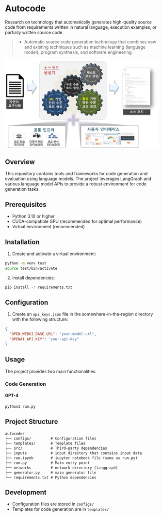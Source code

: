 # Autocode

Research on technology that automatically generates high-quality source code from requirements written in natural language, execution examples, or partially written source code.

>-  Automatic source code generation technology that combines new and existing techniques such as machine learning (language model), program synthesis, and software engineering.

![image](./overview_autocode.png)

## Overview

This repository contains tools and frameworks for code generation and evaluation using language models. The project leverages LangGraph and various language model APIs to provide a robust environment for code generation tasks.

## Prerequisites

- Python 3.10 or higher
- CUDA-compatible GPU (recommended for optimal performance)
- Virtual environment (recommended)

## Installation

1. Create and activate a virtual environment:
```bash
python -m venv test
source test/bin/activate 
```

2. Install dependencies:
```bash
pip install -r requirements.txt
```

## Configuration

1. Create an `api_keys.json` file in the somewhere-in-the-region directory with the following structure:
```json
{
  "OPEN_WEBUI_BASE_URL": "your-model-url",
  "OPENAI_API_KEY": "your-api-key"
}
```

## Usage

The project provides two main functionalities:

### Code Generation

#### GPT-4
```bash
python3 run.py
```

## Project Structure

```
autocode/
├── configs/         # Configuration files
├── templates/       # Template files
├── src/             # Third-party dependencies
├── inputs           # input directory that contains input data
├── run.ipynb        # jupyter notebook file (same as run.py)
├── run.py           # Main entry point
├── networks         # network directory (langgraph)
├── generator.py     # main generator file
└── requirements.txt # Python dependencies
```

## Development

- Configuration files are stored in `configs/`
- Templates for code generation are in `templates/`

